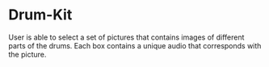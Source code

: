 # Drum-Kit

User is able to select a set of pictures that contains images of different parts of the drums. Each box contains a unique audio that corresponds with the picture.
